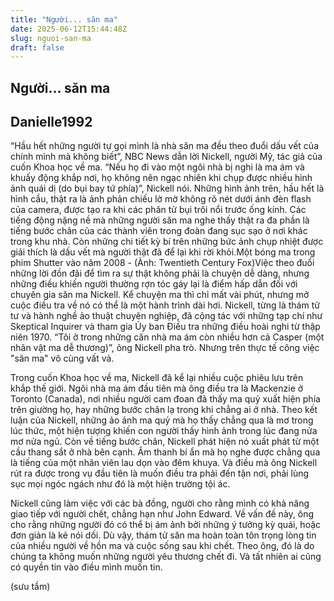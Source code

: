 ```yaml
---
title: "Người... săn ma"
date: 2025-06-12T15:44:48Z
slug: nguoi-san-ma
draft: false
---
```


## Người... săn ma

## Danielle1992

“Hầu hết những người tự gọi mình là nhà săn ma đều theo đuổi dấu vết của chính mình mà không biết”, NBC News dẫn lời Nickell, người Mỹ, tác giả của cuốn Khoa học về ma. “Nếu họ đi vào một ngôi nhà bị nghi là ma ám và khuấy động khắp nơi, họ không nên ngạc nhiên khi chụp được nhiều hình ảnh quái dị (do bụi bay tứ phía)”, Nickell nói.
Những hình ảnh trên, hầu hết là hình cầu, thật ra là ảnh phản chiếu lờ mờ không rõ nét dưới ánh đèn flash của camera, được tạo ra khi các phân tử bụi trôi nổi trước ống kính.
Các tiếng động nặng nề mà những người săn ma nghe thấy thật ra đa phần là tiếng bước chân của các thành viên trong đoàn đang sục sạo ở nơi khác trong khu nhà. Còn những chi tiết kỳ bí trên những bức ảnh chụp nhiệt được giải thích là dấu vết mà người thật đã để lại khi rời khỏi.Một bóng ma trong phim Shutter vào năm 2008 - (Ảnh: Twentieth Century Fox)Việc theo đuổi những lời đồn đãi để tìm ra sự thật không phải là chuyện dễ dàng, nhưng những điều khiến người thường rợn tóc gáy lại là điểm hấp dẫn đối với chuyên gia săn ma Nickell. Kể chuyện ma thì chỉ mất vài phút, nhưng mở cuộc điều tra về nó có thể là một hành trình dài hơi. Nickell, từng là thám tử tư và hành nghề ảo thuật chuyên nghiệp, đã cộng tác với những tạp chí như Skeptical Inquirer và tham gia Ủy ban Điều tra những điều hoài nghi từ thập niên 1970.
“Tôi ở trong những căn nhà ma ám còn nhiều hơn cả Casper (một nhân vật ma dễ thương)”, ông Nickell pha trò. Nhưng trên thực tế công việc "săn ma" vô cùng vất vả.
 
Trong cuốn Khoa học về ma, Nickell đã kể lại nhiều cuộc phiêu lưu trên khắp thế giới. Ngôi nhà ma ám đầu tiên mà ông điều tra là Mackenzie ở Toronto (Canada), nơi nhiều người cam đoan đã thấy ma quỷ xuất hiện phía trên giường họ, hay những bước chân lạ trong khi chẳng ai ở nhà.
Theo kết luận của Nickell, những ảo ảnh ma quỷ mà họ thấy chẳng qua là mơ trong lúc thức, một hiện tượng khiến con người thấy hình ảnh trong lúc đang nửa mơ nửa ngủ. Còn về tiếng bước chân, Nickell phát hiện nó xuất phát từ một cầu thang sắt ở nhà bên cạnh.
Âm thanh bí ẩn mà họ nghe được chẳng qua là tiếng của một nhân viên lau dọn vào đêm khuya. Và điều mà ông Nickell rút ra được trong vụ đầu tiên là muốn điều tra phải đến tận nơi, phải lùng sục mọi ngóc ngách như đó là một hiện trường tội ác.
 
Nickell cũng làm việc với các bà đồng, người cho rằng mình có khả năng giao tiếp với người chết, chẳng hạn như John Edward. Về vấn đề này, ông cho rằng những người đó có thể bị ám ảnh bởi những ý tưởng kỳ quái, hoặc đơn giản là kẻ nói dối. Dù vậy, thám tử săn ma hoàn toàn tôn trọng lòng tin của nhiều người về hồn ma và cuộc sống sau khi chết. Theo ông, đó là do chúng ta không muốn những người yêu thương chết đi. Và tất nhiên ai cũng có quyền tin vào điều mình muốn tin.
 
(sưu tầm)